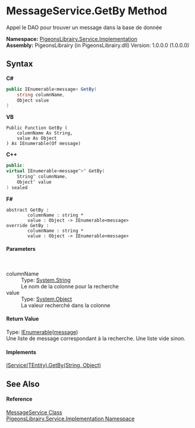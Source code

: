 # MessageService.GetBy Method 
 

Appel le DAO pour trouver un message dans la base de donnée

**Namespace:**&nbsp;<a href="61ea8cdd-bbb0-4640-7fbb-d4c259f85123">PigeonsLibrairy.Service.Implementation</a><br />**Assembly:**&nbsp;PigeonsLibrairy (in PigeonsLibrairy.dll) Version: 1.0.0.0 (1.0.0.0)

## Syntax

**C#**<br />
``` C#
public IEnumerable<message> GetBy(
	string columnName,
	Object value
)
```

**VB**<br />
``` VB
Public Function GetBy ( 
	columnName As String,
	value As Object
) As IEnumerable(Of message)
```

**C++**<br />
``` C++
public:
virtual IEnumerable<message^>^ GetBy(
	String^ columnName, 
	Object^ value
) sealed
```

**F#**<br />
``` F#
abstract GetBy : 
        columnName : string * 
        value : Object -> IEnumerable<message> 
override GetBy : 
        columnName : string * 
        value : Object -> IEnumerable<message> 
```


#### Parameters
&nbsp;<dl><dt>columnName</dt><dd>Type: <a href="http://msdn2.microsoft.com/en-us/library/s1wwdcbf" target="_blank">System.String</a><br />Le nom de la colonne pour la recherche</dd><dt>value</dt><dd>Type: <a href="http://msdn2.microsoft.com/en-us/library/e5kfa45b" target="_blank">System.Object</a><br />La valeur recherché dans la colonne</dd></dl>

#### Return Value
Type: <a href="http://msdn2.microsoft.com/en-us/library/9eekhta0" target="_blank">IEnumerable</a>(<a href="891709b8-1ff0-58b3-9aa4-f3f06f37a146">message</a>)<br />Une liste de message correspondant à la recherche. Une liste vide sinon.

#### Implements
<a href="99e72a5f-f617-96e1-79ad-c9fcb156ec79">IService(TEntity).GetBy(String, Object)</a><br />

## See Also


#### Reference
<a href="00c066ac-586b-bbc2-7b04-9ce203597380">MessageService Class</a><br /><a href="61ea8cdd-bbb0-4640-7fbb-d4c259f85123">PigeonsLibrairy.Service.Implementation Namespace</a><br />
